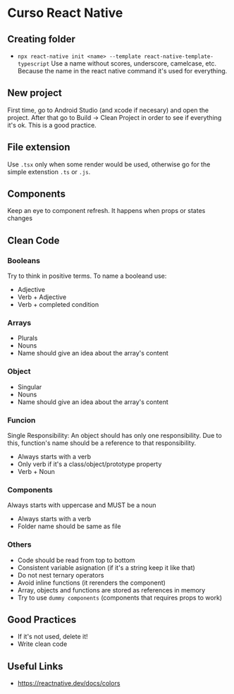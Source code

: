 # Curso React Native

## Creating folder

-   `npx react-native init <name> --template react-native-template-typescript`
    Use a name without scores, underscore, camelcase, etc. Because the name in the react native command it's used for everything.

## New project

First time, go to Android Studio (and xcode if necesary) and open the project. After that go to Build -> Clean Project in order to see if everything it's ok. This is a good practice.

## File extension

Use `.tsx` only when some render would be used, otherwise go for the simple extenstion `.ts` or `.js`.

## Components

Keep an eye to component refresh. It happens when props or states changes

## Clean Code

### Booleans

Try to think in positive terms. To name a booleand use:

-   Adjective
-   Verb + Adjective
-   Verb + completed condition

### Arrays

-   Plurals
-   Nouns
-   Name should give an idea about the array's content

### Object

-   Singular
-   Nouns
-   Name should give an idea about the array's content

### Funcion

Single Responsibility: An object should has only one responsibility. Due to this, function's name should be a reference to that responsibility.

-   Always starts with a verb
-   Only verb if it's a class/object/prototype property
-   Verb + Noun

### Components

Always starts with uppercase and MUST be a noun

-   Always starts with a verb
-   Folder name should be same as file

### Others

-   Code should be read from top to bottom
-   Consistent variable asignation (if it's a string keep it like that)
-   Do not nest ternary operators
-   Avoid inline functions (it rerenders the component)
-   Array, objects and functions are stored as references in memory
-   Try to use `dummy components` (components that requires props to work)

## Good Practices

-   If it's not used, delete it!
-   Write clean code

## Useful Links

-   https://reactnative.dev/docs/colors
